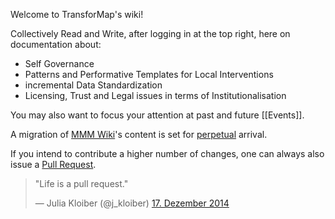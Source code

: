 Welcome to TransforMap's wiki!

Collectively Read and Write, after logging in at the top right, here on documentation about:

* Self Governance
* Patterns and Performative Templates for Local Interventions
* incremental Data Standardization
* Licensing, Trust and Legal issues in terms of Institutionalisation

You may also want to focus your attention at past and future [[Events]].

A migration of [MMM Wiki](https://wiki.14mmm.org/)'s content is set for [perpetual](http://en.wiktionary.org/wiki/perpetual#Adjective) arrival.

If you intend to contribute a higher number of changes, one can always also issue a [Pull Request](https://github.com/transformap/transformap-wiki/pulls).

<blockquote class="twitter-tweet" lang="de"><p>&quot;Life is a pull request.&quot;</p>&mdash; Julia Kloiber (@j_kloiber) <a href="https://twitter.com/j_kloiber/status/545271022694694913">17. Dezember 2014</a></blockquote>
<script async src="//platform.twitter.com/widgets.js" charset="utf-8"></script>